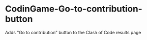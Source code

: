 # CodinGame-Go-to-contribution-button
Adds "Go to contribution" button to the Clash of Code results page
